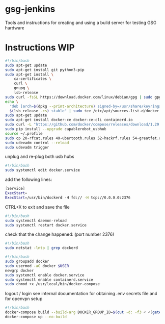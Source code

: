# gsg-jenkins

Tools and instructions for creating and using a build server for testing GSG hardware

# Instructions WIP

```bash
#!/bin/bash
sudo apt-get update
sudo apt-get install git python3-pip
sudo apt-get install \
    ca-certificates \
    curl \
    gnupg \
    lsb-release
sudo curl -fsSL https://download.docker.com/linux/debian/gpg | sudo gpg --dearmor -o /usr/share/keyrings/docker-archive-keyring.gpg
echo \
  "deb [arch=$(dpkg --print-architecture) signed-by=/usr/share/keyrings/docker-archive-keyring.gpg] https://download.docker.com/linux/debian \
  $(lsb_release -cs) stable" | sudo tee /etc/apt/sources.list.d/docker.list > /dev/null
sudo apt-get update
sudo apt-get install docker-ce docker-ce-cli containerd.io
sudo curl -L "https://github.com/docker/compose/releases/download/1.29.2/docker-compose-$(uname -s)-$(uname -m)" -o /usr/local/bin/docker-compose
sudo pip install --upgrade capablerobot_usbhub
source ~/.profile
sudo cp 20-rfcat.rules 40-ubertooth.rules 52-hackrf.rules 54-greatfet.rules 60-luna.rules /home/<user>/.local/lib/python3.8/site-packages/50-capablerobot-usbhub.rules /etc/udev/rules.d/
sudo udevadm control --reload
sudo udevadm trigger
```

unplug and re-plug both usb hubs

```bash
#!/bin/bash
sudo systemctl edit docker.service
```

add the following lines:

```bash
[Service]
ExecStart=
ExecStart=/usr/bin/dockerd -H fd:// -H tcp://0.0.0.0:2376
```

CTRL+X to exit and save the file

```bash
#!/bin/bash
sudo systemctl daemon-reload
sudo systemctl restart docker.service
```

check that the change happened: (port number 2376)

```bash
#!/bin/bash
sudo netstat -lntp | grep dockerd
```

```bash
#!/bin/bash
sudo groupadd docker
sudo usermod -aG docker $USER
newgrp docker
sudo systemctl enable docker.service
sudo systemctl enable containerd.service
sudo chmod +x /usr/local/bin/docker-compose
```

logout / login
see internal documentation for obtaining .env secrets file and for openvpn setup

```bash
#!/bin/bash
docker-compose build --build-arg DOCKER_GROUP_ID=$(cut -d: -f3 < <(getent group docker)) --no-cache
docker-compose up --no-build
```
